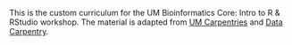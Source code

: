 This is the custom curriculum for the UM Bioinformatics Core: Intro to R & RStudio workshop. 
The material is adapted from [UM Carpentries](https://github.com/UMCarpentries/intro-curriculum-r) 
and [Data Carpentry](https://datacarpentry.org/lessons/#genomics-workshop/).
